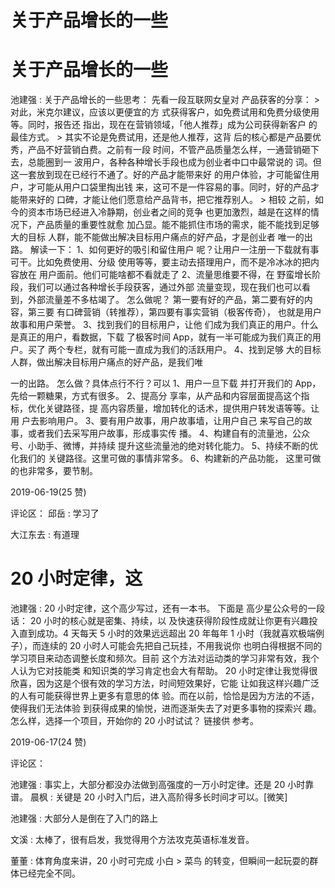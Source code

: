 # 关于产品增长的一些

# 关于产品增长的一些

池建强 : 关于产品增长的一些思考： 先看一段互联网女皇对 产品获客的分享： > 对此，米克尔建议，应该以更便宜的方 式获得客户，如免费试用和免费分级使用等。同时，报告还 指出，现在在营销领域，「他人推荐」成为公司获得新客户 的最佳方式。 > 其实不论是免费试用，还是他人推荐，这背 后的核心都是产品要优秀，产品不好营销白费。之前有一段 时间，不管产品质量怎么样，一通营销砸下去，总能圈到一 波用户，各种各种增长手段也成为创业者中口中最常说的 词。但这一套放到现在已经行不通了。好的产品才能带来好 的用户体验，才可能留住用户，才可能从用户口袋里掏出钱 来，这可不是一件容易的事。同时，好的产品才能带来好的 口碑，才能让他们愿意给产品背书，把它推荐别人。 > 相较 之前，如今的资本市场已经进入冷静期，创业者之间的竞争 也更加激烈，越是在这样的情况下，产品质量的重要性就愈 加凸显。能不能抓住市场的需求，能不能找到足够大的目标 人群，能不能做出解决目标用户痛点的好产品，才是创业者 唯一的出路。 解读一下： 1、如何更好的吸引和留住用户 呢？让用户一注册一下载就有事可干。比如免费使用、分级 使用等等，要主动去搭理用户，而不是冷冰冰的把内容放在 用户面前。他们可能啥都不看就走了 2、流量思维要不得，在 野蛮增长阶段，我们可以通过各种增长手段获客，通过外部 流量变现，现在我们也可以看到，外部流量差不多枯竭了。 怎么做呢？ 第一要有好的产品，第二要有好的内容，第三要 有口碑营销（转推荐），第四要有事实营销（极客传奇）， 也就是用户故事和用户荣誉。 3、找到我们的目标用户，让他 们成为我们真正的用户。什么是真正的用户，看数据，下载 了极客时间 App，就有一半可能成为我们真正的用户。买了 两个专栏，就有可能一直成为我们的活跃用户。 4、找到足够 大的目标人群，做出解决目标用户痛点的好产品，是我们唯

一的出路。 怎么做？具体点行不行？可以 1、用户一旦下载 并打开我们的 App，先给一颗糖果，方式有很多。 2、提高分 享率，从产品和内容层面提高这个指标，优化关键路径，提 高内容质量，增加转化的话术，提供用户转发语等等。让用 户去影响用户。 3、要有用户故事，用户故事墙，让用户自己 来写自己的故事，或者我们去采写用户故事，形成事实传 播。 4、构建自有的流量池，公众号、小助手、微博，并持续 提升这些流量池的绝对转化能力。 5、持续不断的优化我们的 关键路径。这里可做的事情非常多。 6、构建新的产品功能， 这里可做的也非常多，要节制。

2019-06-19(25 赞)

评论区： 邱岳 : 学习了

大江东去 : 有道理

# 20 小时定律，这

池建强 : 20 小时定律，这个高少写过，还有一本书。 下面是 高少星公众号的一段话： 20 小时的核心就是密集、持续，以 及快速获得阶段性成就让你更有兴趣投入直到成功。4 天每天 5 小时的效果远远超出 20 年每年 1 小时（我就喜欢极端例 子），而连续的 20 小时人可能会先把自己玩挂，不用我说你 也明白得根据不同的学习项目来动态调整长度和频次。目前 这个方法对运动类的学习非常有效，我个人认为它对技能类 和知识类的学习肯定也会大有帮助。 20 小时定律让我觉得很 欣喜，因为这是个很有效的学习方法，时间短效果好，它能 让如我这样兴趣广泛的人有可能获得世界上更多有意思的体 验。而在以前，恰恰是因为方法的不适，使得我们无法体验 到获得成果的愉悦，进而逐渐失去了对更多事物的探索兴 趣。 怎么样，选择一个项目，开始你的 20 小时试试？ 链接供 参考。

2019-06-17(24 赞)

评论区：

池建强 : 事实上，大部分都没办法做到高强度的一万小时定律。还是 20 小时靠谱。 晨枫 : 关键是 20 小时入门后，进入高阶得多长时间才可以。[微笑]

池建强 : 大部分人是倒在了入门的路上

文溪 : 太棒了，很有启发，我觉得用个方法攻克英语标准发音。

董董 : 体育角度来讲，20 小时可完成 小白 > 菜鸟 的转变，但瞬间一起玩耍的群体已经完全不同。